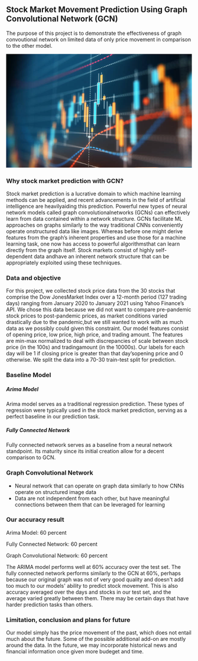 ## Stock Market Movement Prediction Using Graph Convolutional Network (GCN)

The purpose of this project is to demonstrate the effectiveness of graph convoutional network on limited data of only price movement in comparison to the other model.

<img src="photos/stock.jpg" alt="hi" class="inline"/>

### Why stock market prediction with GCN?
Stock market prediction is a lucrative domain to which machine learning methods can be applied, and recent advancements in the field of artificial intelligence are heavilyaiding this prediction.  Powerful new types of neural network models called graph convolutionalnetworks (GCNs) can effectively learn from data contained within a network structure.  GCNs facilitate ML approaches on graphs similarly to the way traditional CNNs conveniently operate onstructured data like images.  Whereas before one might derive features from the graph’s inherent properties and use those for a machine learning task, one now has access to powerful algorithmsthat can learn directly from the graph itself. Stock markets consist of highly self-dependent data andhave an inherent network structure that can be appropriately exploited using these techniques.

### Data and objective
For this project, we collected stock price data from the 30 stocks that comprise the Dow JonesMarket Index over a 12-month period (127 trading days) ranging from January 2020 to January 2021 using Yahoo Finance’s API. We chose this data because we did not want to compare pre-pandemic stock prices to post-pandemic prices, as market conditions varied drastically due to the pandemic,but we still wanted to work with as much data as we possibly could given this constraint. Our model features consist of opening price, low price, high price, and trading amount.  The features are min-max normalized to deal with discrepancies of scale between stock price (in the 100s) and tradingamount (in the 10000s).  Our labels for each day will be 1 if closing price is greater than that day’sopening price and 0 otherwise. We split the data into a 70-30 train-test split for prediction.

### Baseline Model

##### Arima Model
Arima model serves as a traditional regression prediction. These types of regression were typically used in the stock market prediction, serving as a perfect baseline in our prediction task.

##### Fully Connected Network
Fully connected network serves as a baseline from a neural network standpoint. Its maturity since its initial creation allow for a decent comparison to GCN.

### Graph Convolutional Network
- Neural network that can operate on graph data similarly to how CNNs operate on structured image data
- Data are not independent from each other,	but have meaningful connections between them that can be leveraged for learning

### Our accuracy result

Arima Model: 60 percent

Fully Connected Network: 60 percent

Graph Convolutional Network: 60 percent

The ARIMA model performs well at 60% accuracy over the test set. The fully connected network performs similarly to the GCN at 60%, perhaps because our original graph was not of very good quality and doesn't add too much to our models' ability to predict stock movement. This is also accuracy averaged over the days and stocks in our test set, and the average varied greatly between them. There may be certain days that have harder prediction tasks than others.

### Limitation, conclusion and plans for future

Our model simply has the price movement of the past, which does not entail much about the future. Some of the possible additional add-on are mostly around the data. In the future, we may incorporate historical news and financial information once given more budeget and time.
